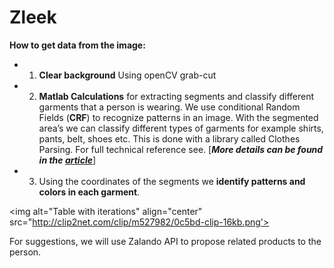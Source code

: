 # Zleek
**How to get data from the image:**
* 1. **Clear background**
Using openCV grab-cut
* 2. **Matlab Calculations** for extracting segments and classify different garments that a person is wearing.
We use conditional Random Fields (**CRF**) to recognize patterns in an image. With the segmented area’s we can classify different types of garments for example shirts, pants, belt, shoes etc. This is done with a library called Clothes Parsing. For full technical reference see.
[***More details can be found in the [article](http://hi.cs.waseda.ac.jp/~esimo/publications/SimoSerraACCV2014.pdf)***]
* 3. Using the coordinates of the segments we **identify patterns and colors in each garment**.

<img alt="Table with iterations" align="center" src="http://clip2net.com/clip/m527982/0c5bd-clip-16kb.png'>

For suggestions, we will use Zalando API to propose related products to the person.
